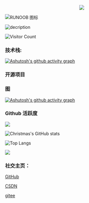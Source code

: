 <!--
**ACodeHX/ACodeHX** is a ✨ _special_ ✨ repository because its `README.md` (this file) appears on your GitHub profile.

Here are some ideas to get you started:

-->

<div align="center"> <img src="https://github-readme-streak-stats.herokuapp.com/?user=ACodeHX" /> </div>

![RUNOOB 图标](http://static.runoob.com/images/runoob-logo.png)

![decription](https://img.shields.io/badge/Gmail-D14836?style=for-the-badge&logo=gmail&logoColor=white****)

![Visitor Count](https://profile-counter.glitch.me/ACodeHX/count.svg)

### **技术栈:**


[![Ashutosh's github activity graph](https://github-readme-activity-graph.cyclic.app/graph?username=ACodeHX&custom_title=This%20is%20a%20title&hide_border=false&bg_color=DEG)](https://github.com/ACodeHX/github-readme-activity-graph)

### 开源项目

### 图

[![Ashutosh's github activity graph](https://github-readme-activity-graph.cyclic.app/graph?username=ACodeHX&bg_color=000000&color=FF1493&line=7B68EE&point=24292e&area=true&area_color=7FFFAA&point=FFFF00&hide_border=falsh&height=600&radius=20&custom_title=<h3>GitHub%20Activity</h3>&card_width=500)](https://github.com/ACodeHX/github-readme-activity-graph)
### Github 活跃度

[![](https://activity-graph.herokuapp.com/graph?username=ACodeHX&theme=dracula)](https://github.com/ashutosh00710/github-readme-activity-graph)

![Christmas's GitHub stats](https://github-readme-stats.vercel.app/api?username=ACodeHX&show_icons=true&theme=tokyonight&card_width=1000&heiht=600)

![Top Langs](https://github-readme-stats.vercel.app/api/top-langs/?username=ACodeHX&langs_count=99&bg_color=0,e684ae,79cbca,4cd89a&card_width=1000)

![](https://github-readme-stats.vercel.app/api/top-langs/?username=ACodeHX&layout=compact&langs_count=150&card_width=1000&card_height=600&bg_color=45,8500FF,FF0000&color=000000&area_color=7FFFAA&radius=20&line=7B68EE&text_color=000000)

### **社交主页：**

[GitHub](https://github.com/ACodeHX)
  
  [CSDN](https://blog.csdn.net/White_shy?spm=1000.2115.3001.5343)

  [gitee](https://gitee.com/ACodeHX)
